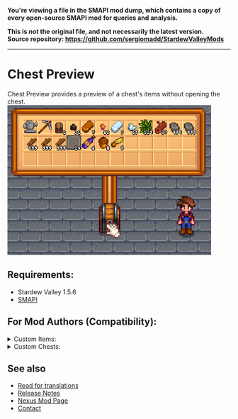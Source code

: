 **You're viewing a file in the SMAPI mod dump, which contains a copy of every open-source SMAPI mod
for queries and analysis.**

**This is _not_ the original file, and not necessarily the latest version.**  
**Source repository: https://github.com/sergiomadd/StardewValleyMods**

----

# Chest Preview
Chest Preview provides a preview of a chest's items without opening the chest.  
![Preview](docs/media/Big.PNG)


## Requirements:
- Stardew Valley 1.5.6
- [SMAPI](https://smapi.io/)



## For Mod Authors (Compatibility):  

<details>
<summary>Custom Items:</summary>

Currently compatible with:
- [JsonAssets](https://www.nexusmods.com/stardewvalley/mods/1720)
- [Dynamic Game Assets](https://www.nexusmods.com/stardewvalley/mods/9365)  

If your mod adds custom items another way:
- If you add your item's sprite to the vanilla spritesheet, it should work. If not, please create a new issue with the details.
- If you DON'T add your item's sprite to the vanilla spritesheet, and use a custom way of loading the sprite, you have 2 options:  
  - Option 1: If you have an API with a way of checking if an Item is your custom type, then create an issue here or contact me so i can add your mod's items on my compatibility list.   
  - Option 2: Create a custom drawInPreview() method in your item class. The function MUST match this one (a copy of drawInMenu()):  
  `public void drawInPreview(SpriteBatch spriteBatch, Vector2 location, float scaleSize, float transparency, float layerDepth, StackDrawType drawStackNumber, Color color, bool drawShadow){}`  
    You can use [Chest Preview API](Framework/APIs/IChestPreviewAPI.cs)'s methods to check the current selected menu size.
    <details>
    <summary>DrawInPreview() example:</summary>
  
    From [ItemPipes](../ItemPipes/Framework/Items/PipeItem.cs#L155) 
    Probably, you will need to adjust: 
    - The sprite position
    - The stack numbers (tinyDigits) position
    - The quality star position
    ```c#
  
		public void drawInPreview(SpriteBatch spriteBatch, Vector2 location, float scaleSize, float transparency, float layerDepth, StackDrawType drawStackNumber, Color color, bool drawShadow)
		{
			IChestPreviewAPI api = ModEntry.ChestPreviewAPI;
			bool shouldDrawStackNumber = ((drawStackNumber == StackDrawType.Draw && this.maximumStackSize() > 1 && this.Stack > 1)
				|| drawStackNumber == StackDrawType.Draw_OneInclusive) && (double)scaleSize > 0.3 && this.Stack != int.MaxValue;
			Rectangle srcRect = new Rectangle(0, 0, 16, 16);
			int xOffSet = 0;
			int yOffSet = 0;
			int xOffSetDigit = 0;
			int yOffSetDigit = 0;
			int xOffSetQuality = 0;
			int yOffSetQuality = 0;
			//"Small"
			//String check also available 
			//api.GetPreviewSizeString().Equals("Small")
			if (api.GetPreviewSizeInt() == 0)
			{
				xOffSet = 10;
				yOffSet = 10;
				xOffSetDigit = -20;
				yOffSetDigit = -22;
				xOffSetQuality = 10;
				yOffSetQuality = -14;
			}
			//"Medium"
			//String check also available 
			//api.GetPreviewSizeString().Equals("Medium")
			else if (api.GetPreviewSizeInt() == 1)
			{
				xOffSet = 8;
				yOffSet = 8;
				xOffSetQuality = 12;
				yOffSetQuality = -8;
			}
			//"Big"
			//String check also available 
			//api.GetPreviewSizeString().Equals("Big")
			else if (api.GetPreviewSizeInt() == 2)
			{
				xOffSet = 8;
				yOffSet = 8;
				xOffSetDigit = -8;
				yOffSetDigit = -12;
				xOffSetQuality = 12;
				yOffSetQuality = -4;
			}
			//"Huge"
			//String check also available 
			//api.GetPreviewSizeString().Equals("Huge")
			else if (api.GetPreviewSizeInt() == 3)
			{
				xOffSet = 10;
				yOffSet = 10;
				xOffSetDigit = 0;
				yOffSetDigit = -2;
				xOffSetQuality = 12;
				yOffSetQuality = 2;
			}
			spriteBatch.Draw(ItemTexture, location + new Vector2((int)(32f * scaleSize) + xOffSet, (int)(32f * scaleSize) + yOffSet), srcRect, color * transparency, 0f,
				new Vector2(8f, 8f) * scaleSize, 4f * scaleSize, SpriteEffects.None, layerDepth);
			if (shouldDrawStackNumber)
			{
				var loc = location + new Vector2((float)
					(64 - Utility.getWidthOfTinyDigitString(this.Stack, 3f * scaleSize)) + 3f * scaleSize + xOffSetDigit,
					64f - 18f * scaleSize + 2f + yOffSetDigit);
				Utility.drawTinyDigits(this.Stack, spriteBatch, loc, 3f * scaleSize, 1f, color);
			}
			if (drawStackNumber != 0 && (int)quality > 0)
			{
				Microsoft.Xna.Framework.Rectangle quality_rect = (((int)quality < 4) ? new Microsoft.Xna.Framework.Rectangle(338 + ((int)quality - 1) * 8, 400, 8, 8) : new Microsoft.Xna.Framework.Rectangle(346, 392, 8, 8));
				Texture2D quality_sheet = Game1.mouseCursors;
				float yOffsetVanilla = (((int)quality < 4) ? 0f :
						(((float)Math.Cos((double)Game1.currentGameTime.TotalGameTime.Milliseconds * Math.PI / 512.0) + 1f) * 0.05f));
				spriteBatch.Draw(quality_sheet, location + new Vector2(12f + xOffSetQuality, 52f + yOffsetVanilla + yOffSetQuality),
					quality_rect, color * transparency, 0f,
					new Vector2(4f, 4f), 3f * scaleSize * (1f + yOffsetVanilla), SpriteEffects.None, layerDepth);
			}
		}
    ```  

    </details>
</details>

<details>
<summary>Custom Chests:</summary>
	
Compatible with:
- [Better Chests](https://www.nexusmods.com/stardewvalley/mods/9791)

Planned compatibility with:  
- [Expanded Storage](https://www.nexusmods.com/stardewvalley/mods/7431)
</details>


## See also
- [Read for translations](../translations.md)
- [Release Notes](docs/release-notes.md)
- [Nexus Mod Page](https://www.nexusmods.com/stardewvalley/mods/13946)
- [Contact](https://twitter.com/madded__)
